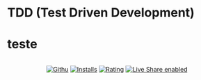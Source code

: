 # TDD (Test Driven Development)

<h1>teste</h1>
<img src=""/>
<p align="center">
  <a href="https://marketplace.visualstudio.com/items?itemName=softwaredotcom.swdc-vscode">
    <img alt="Githu" src="https://vsmarketplacebadge.apphb.com/version-short/softwaredotcom.swdc-vscode.svg"></a>
  <a href="https://marketplace.visualstudio.com/items?itemName=softwaredotcom.swdc-vscode">
    <img alt="Installs" src="https://vsmarketplacebadge.apphb.com/installs-short/softwaredotcom.swdc-vscode.svg"></a>
  <a href="https://marketplace.visualstudio.com/items?itemName=softwaredotcom.swdc-vscode">
    <img alt="Rating" src="https://vsmarketplacebadge.apphb.com/rating-short/softwaredotcom.swdc-vscode.svg"></a>
  <a href="https://aka.ms/vsls">
    <img alt="Live Share enabled" src="https://aka.ms/vsls-badge"></a>
</p>
